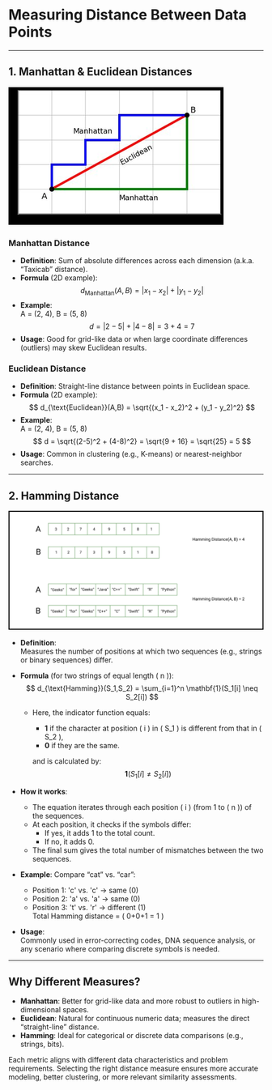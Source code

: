 # **Measuring Distance Between Data Points**

---

## **1. Manhattan & Euclidean Distances**

![Manhattan vs Euclidean](./images/Manhattan_Euclidean.png)

### **Manhattan Distance**
- **Definition**: Sum of absolute differences across each dimension (a.k.a. “Taxicab” distance).
- **Formula** (2D example):  
  $$
  d_{\text{Manhattan}}(A,B) = |x_1 - x_2| + |y_1 - y_2|
  $$
- **Example**:  
  A = (2, 4), B = (5, 8)  
  $$
  d = |2-5| + |4-8| = 3 + 4 = 7
  $$
- **Usage**: Good for grid-like data or when large coordinate differences (outliers) may skew Euclidean results.

### **Euclidean Distance**
- **Definition**: Straight-line distance between points in Euclidean space.
- **Formula** (2D example):  
  $$
  d_{\text{Euclidean}}(A,B) = \sqrt{(x_1 - x_2)^2 + (y_1 - y_2)^2}
  $$
- **Example**:  
  A = (2, 4), B = (5, 8)  
  $$
  d = \sqrt{(2-5)^2 + (4-8)^2} = \sqrt{9 + 16} = \sqrt{25} = 5
  $$
- **Usage**: Common in clustering (e.g., K-means) or nearest-neighbor searches.

---

## **2. Hamming Distance**

![Hamming Distance](./images/hammer.png)

- **Definition**:  
  Measures the number of positions at which two sequences (e.g., strings or binary sequences) differ.

- **Formula** (for two strings of equal length \( n \)):  
  $$
  d_{\text{Hamming}}(S_1,S_2) = \sum_{i=1}^n \mathbf{1}(S_1[i] \neq S_2[i])
  $$
  - Here, the indicator function equals:
    - **1** if the character at position \( i \) in \( S_1 \) is different from that in \( S_2 \),
    - **0** if they are the same.
    
    and is calculated by:
$$
\mathbf{1}(S_1[i] \neq S_2[i])
$$
    
- **How it works**:
  - The equation iterates through each position \( i \) (from 1 to \( n \)) of the sequences.
  - At each position, it checks if the symbols differ:
    - If yes, it adds 1 to the total count.
    - If no, it adds 0.
  - The final sum gives the total number of mismatches between the two sequences.

- **Example**:
    Compare “cat” vs. “car”:
    - Position 1: 'c' vs. 'c' → same (0)
    - Position 2: 'a' vs. 'a' → same (0)
    - Position 3: 't' vs. 'r' → different (1)  
    Total Hamming distance = \( 0+0+1 = 1 \)

- **Usage**:  
  Commonly used in error-correcting codes, DNA sequence analysis, or any scenario where comparing discrete symbols is needed.


---

## **Why Different Measures?**
- **Manhattan**: Better for grid-like data and more robust to outliers in high-dimensional spaces.  
- **Euclidean**: Natural for continuous numeric data; measures the direct “straight-line” distance.  
- **Hamming**: Ideal for categorical or discrete data comparisons (e.g., strings, bits).

Each metric aligns with different data characteristics and problem requirements. Selecting the right distance measure ensures more accurate modeling, better clustering, or more relevant similarity assessments.

